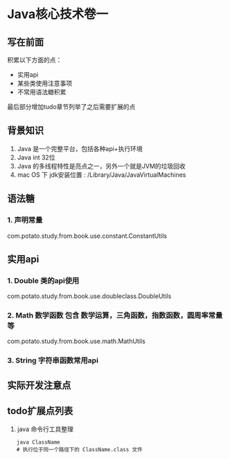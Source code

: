 # Java核心技术卷一

## 写在前面
积累以下方面的点：
* 实用api
* 某些类使用注意事项
* 不常用语法糖积累

最后部分增加tudo章节列举了之后需要扩展的点

## 背景知识
1. Java 是一个完整平台，包括各种api+执行环境
2. Java int 32位
3. Java 的多线程特性是亮点之一，另外一个就是JVM的垃圾回收
4. mac OS 下 jdk安装位置 : /Library/Java/JavaVirtualMachines 

## 语法糖
### 1. 声明常量
com.potato.study.from.book.use.constant.ConstantUtils

## 实用api
### 1. Double 类的api使用 
com.potato.study.from.book.use.doubleclass.DoubleUtils
### 2. Math 数学函数 包含 数学运算，三角函数，指数函数，圆周率常量等
com.potato.study.from.book.use.math.MathUtils
### 3. String 字符串函数常用api


## 实际开发注意点

## todo扩展点列表
1. java 命令行工具整理

```
   java ClassName
   # 执行位于同一个路径下的 ClassName.class 文件

```